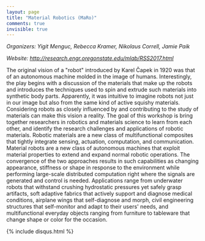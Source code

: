```yaml
---
layout: page
title: "Material Robotics (MaRo)"
comments: true
invisible: true
---
```


<p class="text-left"><i>Organizers: Yigit Menguc, Rebecca Kramer, Nikolaus Correll, Jamie Paik</i></p>
<p class="text-left"><i>Website: <a href="http://research.engr.oregonstate.edu/mlab/RSS2017.html">http://research.engr.oregonstate.edu/mlab/RSS2017.html</a></i></p>

<p>
The original vision of a "robot" introduced by Karel Čapek in 1920 was that of
an autonomous machine molded in the image of humans. Interestingly, the play
begins with a discussion of the materials that make up the robots and
introduces the techniques used to spin and extrude such materials into
synthetic body parts. Apparently, it was intuitive to imagine robots not just
in our image but also from the same kind of active squishy materials.
Considering robots as closely influenced by and contributing to the study of
materials can make this vision a reality. The goal of this workshop is bring
together researchers in robotics and materials science to learn from each
other, and identify the research challenges and applications of robotic
materials. Robotic materials are a new class of multifunctional composites that
tightly integrate sensing, actuation, computation, and communication. Material
robots are a new class of autonomous machines that exploit material properties
to extend and expand normal robotic operations. The convergence of the two
approaches results in such capabilities as changing appearance, stiffness or
shape in response to the environment while performing large-scale distributed
computation right where the signals are generated and control is needed.
Applications range from underwater robots that withstand crushing hydrostatic
pressures yet safely grasp artifacts, soft adaptive fabrics that actively
support and diagnose medical conditions, airplane wings that self-diagnose and
morph, civil engineering structures that self-monitor and adapt to their users'
needs, and multifunctional everyday objects ranging from furniture to tableware
that change shape or color for the occasion.
</p>



{% include disqus.html %}